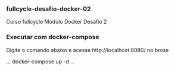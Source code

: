 ### fullcycle-desafio-docker-02

Curso fullcycle
Módulo Docker
Desafio 2

### Executar com docker-compose

Digite o comando abaixo e acesse http://localhost:8080/ no brose

...
docker-compose up -d
...

